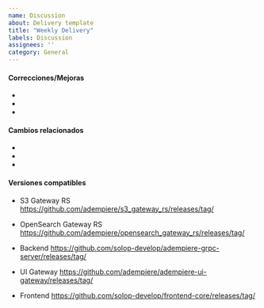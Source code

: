 ```yaml
---
name: Discussion
about: Delivery template
title: "Weekly Delivery"
labels: Discussion
assignees: ''
category: General
---
```

<!--
    Note: In order to better solve your problem, please refer to the template to provide complete information, accurately describe the problem, and the incomplete information issue will be closed.
-->

#### Correcciones/Mejoras
*
*
*

#### Cambios relacionados
*
*
*

#### Versiones compatibles
* S3 Gateway RS
https://github.com/adempiere/s3_gateway_rs/releases/tag/

* OpenSearch Gateway RS
https://github.com/adempiere/opensearch_gateway_rs/releases/tag/

* Backend
https://github.com/solop-develop/adempiere-grpc-server/releases/tag/

* UI Gateway
https://github.com/adempiere/adempiere-ui-gateway/releases/tag/

* Frontend
https://github.com/solop-develop/frontend-core/releases/tag/

